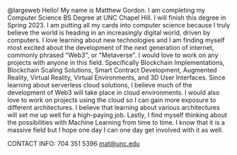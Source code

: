 @largeweb
Hello! My name is Matthew Gordon. I am completing my Computer Science BS Degree at UNC Chapel Hill. I will finish this degree in Spring 2023.
I am putting all my cards into computer science because I truly believe the world is heading in an increasingly digital world, driven by computers. I love learning about new technologies and I am finding myself most excited about the development of the next generation of internet, commonly phrased "Web3", or "Metaverse". I would love to work on any projects with anyone in this field. Specifically Blockchain Implementations, Blockchain Scaling Solutions, Smart Contract Development, Augmented Reality, Virtual Reality, Virtual Environments, and 3D User Interfaces. Since learning about serverless cloud solutions, I believe much of the development of Web3 will take place in cloud environments. I would also love to work on projects using the cloud so I can gain more exposure to different architectures. I believe that learning about various architectures will set me up well for a high-paying job. Lastly, I find myself thinking about the possibilities with Machine Learning from time to time. I know that it is a massive field but I hope one day I can one day get involved with it as well.

CONTACT INFO:
704 351 5396
mat@unc.edu
